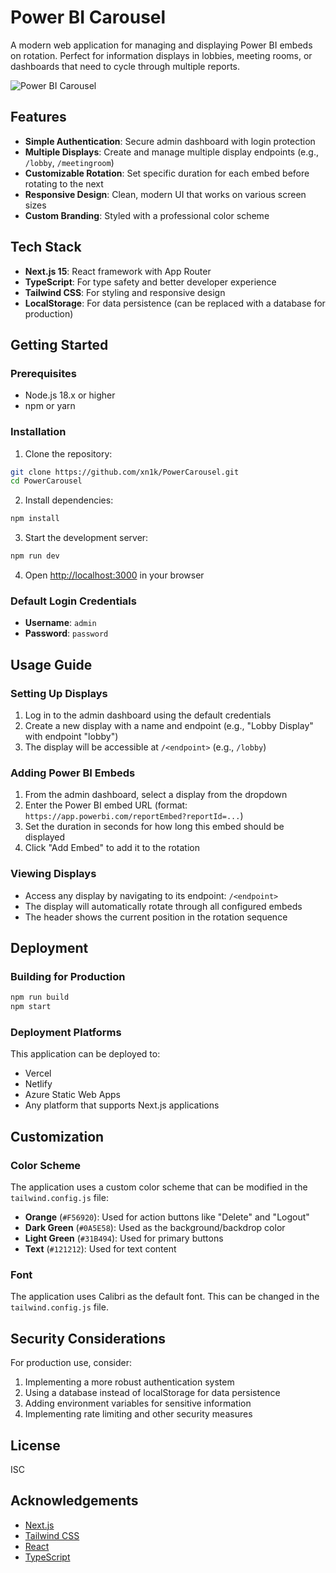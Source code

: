 # Power BI Carousel

A modern web application for managing and displaying Power BI embeds on rotation. Perfect for information displays in lobbies, meeting rooms, or dashboards that need to cycle through multiple reports.

![Power BI Carousel](https://i.imgur.com/placeholder.png)

## Features

- **Simple Authentication**: Secure admin dashboard with login protection
- **Multiple Displays**: Create and manage multiple display endpoints (e.g., `/lobby`, `/meetingroom`)
- **Customizable Rotation**: Set specific duration for each embed before rotating to the next
- **Responsive Design**: Clean, modern UI that works on various screen sizes
- **Custom Branding**: Styled with a professional color scheme

## Tech Stack

- **Next.js 15**: React framework with App Router
- **TypeScript**: For type safety and better developer experience
- **Tailwind CSS**: For styling and responsive design
- **LocalStorage**: For data persistence (can be replaced with a database for production)

## Getting Started

### Prerequisites

- Node.js 18.x or higher
- npm or yarn

### Installation

1. Clone the repository:

```bash
git clone https://github.com/xn1k/PowerCarousel.git
cd PowerCarousel
```

2. Install dependencies:

```bash
npm install
```

3. Start the development server:

```bash
npm run dev
```

4. Open [http://localhost:3000](http://localhost:3000) in your browser

### Default Login Credentials

- **Username**: `admin`
- **Password**: `password`

## Usage Guide

### Setting Up Displays

1. Log in to the admin dashboard using the default credentials
2. Create a new display with a name and endpoint (e.g., "Lobby Display" with endpoint "lobby")
3. The display will be accessible at `/<endpoint>` (e.g., `/lobby`)

### Adding Power BI Embeds

1. From the admin dashboard, select a display from the dropdown
2. Enter the Power BI embed URL (format: `https://app.powerbi.com/reportEmbed?reportId=...`)
3. Set the duration in seconds for how long this embed should be displayed
4. Click "Add Embed" to add it to the rotation

### Viewing Displays

- Access any display by navigating to its endpoint: `/<endpoint>`
- The display will automatically rotate through all configured embeds
- The header shows the current position in the rotation sequence

## Deployment

### Building for Production

```bash
npm run build
npm start
```

### Deployment Platforms

This application can be deployed to:

- Vercel
- Netlify
- Azure Static Web Apps
- Any platform that supports Next.js applications

## Customization

### Color Scheme

The application uses a custom color scheme that can be modified in the `tailwind.config.js` file:

- **Orange** (`#F56920`): Used for action buttons like "Delete" and "Logout"
- **Dark Green** (`#0A5E58`): Used as the background/backdrop color
- **Light Green** (`#31B494`): Used for primary buttons
- **Text** (`#121212`): Used for text content

### Font

The application uses Calibri as the default font. This can be changed in the `tailwind.config.js` file.

## Security Considerations

For production use, consider:

1. Implementing a more robust authentication system
2. Using a database instead of localStorage for data persistence
3. Adding environment variables for sensitive information
4. Implementing rate limiting and other security measures

## License

ISC

## Acknowledgements

- [Next.js](https://nextjs.org/)
- [Tailwind CSS](https://tailwindcss.com/)
- [React](https://reactjs.org/)
- [TypeScript](https://www.typescriptlang.org/) 